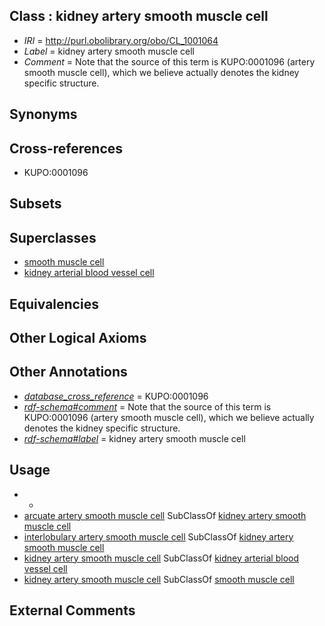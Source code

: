 
## Class : kidney artery smooth muscle cell

 * *IRI* = http://purl.obolibrary.org/obo/CL_1001064
 * *Label* = kidney artery smooth muscle cell
 * *Comment* = Note that the source of this term is KUPO:0001096 (artery smooth muscle cell), which we believe actually denotes the kidney specific structure.

## Synonyms


## Cross-references

 * KUPO:0001096

## Subsets


## Superclasses

 * [smooth muscle cell](../../CL/92/CL_0000192.md)
 * [kidney arterial blood vessel cell](../../CL/91/CL_1000891.md)

## Equivalencies


## Other Logical Axioms


## Other Annotations

 * *[database_cross_reference](../../ef/oboInOwl#hasDbXref.md)* = KUPO:0001096
 * *[rdf-schema#comment](../../nt/rdf-schema#comment.md)* = Note that the source of this term is KUPO:0001096 (artery smooth muscle cell), which we believe actually denotes the kidney specific structure.
 * *[rdf-schema#label](../../el/rdf-schema#label.md)* = kidney artery smooth muscle cell

## Usage

 * -
 * [arcuate artery smooth muscle cell](../../CL/14/CL_1001214.md) SubClassOf [kidney artery smooth muscle cell](../../CL/64/CL_1001064.md)
 * [interlobulary artery smooth muscle cell](../../CL/17/CL_1001217.md) SubClassOf [kidney artery smooth muscle cell](../../CL/64/CL_1001064.md)
 * [kidney artery smooth muscle cell](../../CL/64/CL_1001064.md) SubClassOf [kidney arterial blood vessel cell](../../CL/91/CL_1000891.md)
 * [kidney artery smooth muscle cell](../../CL/64/CL_1001064.md) SubClassOf [smooth muscle cell](../../CL/92/CL_0000192.md)

## External Comments

